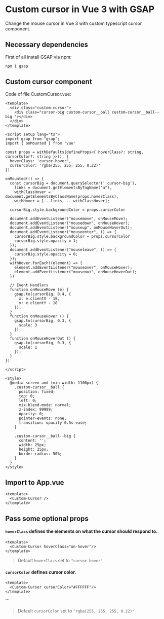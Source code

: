 # Custom cursor in Vue 3 with GSAP


Change the mouse cursor in Vue 3 with custom typescript cursor component.

## Necessary dependencies

First of all install GSAP via npm:

```
npm i gsap
```

## Custom cursor component
Code of file CustomCursor.vue:

```vue
<template>
  <div class="custom-cursor">
    <div class="cursor-big custom-cursor__ball custom-cursor__ball--big "></div>
  </div>
</template>

<script setup lang="ts">
import gsap from "gsap";
import { onMounted } from 'vue'

const props = withDefaults(defineProps<{ hoverClass?: string, cursorColor?: string }>(), {
  hoverClass: 'cursor-hover',
  cursorColor: 'rgba(255, 255, 255, 0.22)'
})

onMounted(() => {
  const cursorBig = document.querySelector('.cursor-big'),
    links = document.getElementsByTagName("a"),
    withClassHover = document.getElementsByClassName(props.hoverClass),
    withHover = [...links, ...withClassHover];

  cursorBig.style.backgroundColor = props.cursorColor

  document.addEventListener("mousemove", onMouseMove);
  document.addEventListener("mousedown", onMouseHover);
  document.addEventListener("mouseup", onMouseHoverOut);
  document.addEventListener("mouseenter", () => {
    cursorBig.style.backgroundColor = props.cursorColor
    cursorBig.style.opacity = 1;
  });
  document.addEventListener("mouseleave", () => {
    cursorBig.style.opacity = 0;
  });
  withHover.forEach((element) => {
    element.addEventListener("mouseover", onMouseHover);
    element.addEventListener("mouseout", onMouseHoverOut);
  })

  // Event Handlers
  function onMouseMove (e) {
    gsap.to(cursorBig, 0.4, {
      x: e.clientX - 18,
      y: e.clientY - 18
    });
  }
  function onMouseHover () {
    gsap.to(cursorBig, 0.3, {
      scale: 3
    });
  }
  function onMouseHoverOut () {
    gsap.to(cursorBig, 0.3, {
      scale: 1
    });
  }
})

</script>

<style>
  @media screen and (min-width: 1100px) {
    .custom-cursor__ball {
      position: fixed;
      top: 0;
      left: 0;
      mix-blend-mode: normal;
      z-index: 99999;
      opacity: 0;
      pointer-events: none;
      transition: opacity 0.5s ease;
    }

    .custom-cursor__ball--big {
      content: '';
      width: 25px;
      height: 25px;
      border-radius: 50%;
    }
  }
</style>
```

## Import to App.vue


```
<template>
  <Custom-Cursor />
</template>
```

## Pass some optional props
#### **`hoverClass`** defines the elements on what the cursor should respond to.

```
<template>
  <Custom-Cursor hoverClass="on-hover"/>
</template>
```
> Default `hoverClass` set to `"cursor-hover"`


#### **`cursorColor`** defines cursor color.
```
<template>
  <Custom-Cursor cursorColor="#FFFFFF"/>
</template>
```

<template>
  <Custom-Cursor cursorColor="rgb(255, 255, 255)"/>
</template>
```

> Default `cursorColor` set to `"rgba(255, 255, 255, 0.22)"`

